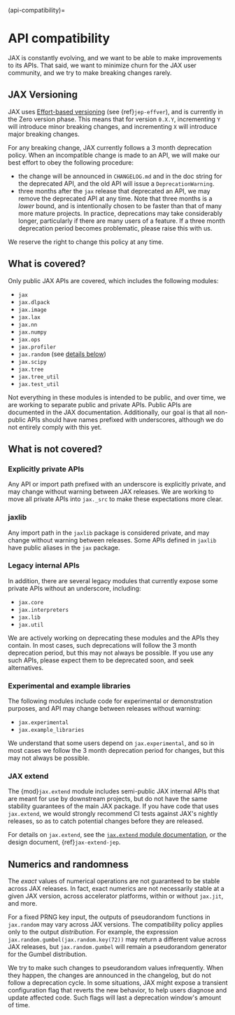 (api-compatibility)=

# API compatibility

<!--* freshness: { reviewed: '2023-07-18' } *-->

JAX is constantly evolving, and we want to be able to make improvements to its
APIs. That said, we want to minimize churn for the JAX user community, and we
try to make breaking changes rarely.

## JAX Versioning
JAX uses [Effort-based versioning](https://jacobtomlinson.dev/effver/) (see
{ref}`jep-effver`), and is currently in the Zero version phase.
This means that for version `0.X.Y`, incrementing `Y` will introduce minor
breaking changes, and incrementing `X` will introduce major breaking changes.

For any breaking change, JAX currently follows a 3 month deprecation policy.
When an incompatible change is made to an API, we will make our best effort
to obey the following procedure:
* the change will be announced in `CHANGELOG.md` and in the doc string for the
  deprecated API, and the old API will issue a `DeprecationWarning`.
* three months after the `jax` release that deprecated an API, we may remove the
  deprecated API at any time. Note that three months is a *lower* bound, and is
  intentionally chosen to be faster than that of many more mature projects. In
  practice, deprecations may take considerably longer, particularly if there are
  many users of a feature. If a three month deprecation period becomes
  problematic, please raise this with us.

We reserve the right to change this policy at any time.

## What is covered?

Only public JAX APIs are covered, which includes the following modules:

* `jax`
* `jax.dlpack`
* `jax.image`
* `jax.lax`
* `jax.nn`
* `jax.numpy`
* `jax.ops`
* `jax.profiler`
* `jax.random` (see [details below](#numerics-and-randomness))
* `jax.scipy`
* `jax.tree`
* `jax.tree_util`
* `jax.test_util`

Not everything in these modules is intended to be public, and over time, we
are working to separate public and private APIs. Public APIs are documented
in the JAX documentation.
Additionally, our goal is that all non-public APIs should have names
prefixed with underscores, although we do not entirely comply with this yet.

## What is not covered?

### Explicitly private APIs
Any API or import path prefixed with an underscore is explicitly private,
and may change without warning between JAX releases. We are working to move
all private APIs into `jax._src` to make these expectations more clear.

### jaxlib
Any import path in the `jaxlib` package is considered private, and may change
without warning between releases. Some APIs defined in `jaxlib` have public
aliases in the `jax` package.

### Legacy internal APIs
In addition, there are several legacy modules that currently expose some
private APIs without an underscore, including:

- `jax.core`
- `jax.interpreters`
- `jax.lib`
- `jax.util`

We are actively working on deprecating these modules and the APIs they contain.
In most cases, such deprecations will follow the 3 month deprecation period,
but this may not always be possible. If you use any such APIs, please expect
them to be deprecated soon, and seek alternatives.

### Experimental and example libraries
The following modules include code for experimental or demonstration purposes,
and API may change between releases without warning:

* `jax.experimental`
* `jax.example_libraries`

We understand that some users depend on `jax.experimental`, and so in most cases
we follow the 3 month deprecation period for changes, but this may not always be
possible.

### JAX extend
The {mod}`jax.extend` module includes semi-public JAX internal APIs that are
meant for use by downstream projects, but do not have the same stability
guarantees of the main JAX package. If you have code that uses `jax.extend`,
we would strongly recommend CI tests against JAX's nightly releases, so as to
catch potential changes before they are released.

For details on `jax.extend`, see the [`jax.extend` module documentation](https://docs.jax.dev/en/latest/jax.extend.html), or the design document, {ref}`jax-extend-jep`.

## Numerics and randomness

The *exact* values of numerical operations are not guaranteed to be
stable across JAX releases. In fact, exact numerics are not
necessarily stable at a given JAX version, across accelerator
platforms, within or without `jax.jit`, and more.

For a fixed PRNG key input, the outputs of pseudorandom functions in
`jax.random` may vary across JAX versions. The compatibility policy
applies only to the output *distribution*. For example, the expression
`jax.random.gumbel(jax.random.key(72))` may return a different value
across JAX releases, but `jax.random.gumbel` will remain a
pseudorandom generator for the Gumbel distribution.

We try to make such changes to pseudorandom values infrequently. When
they happen, the changes are announced in the changelog, but do not
follow a deprecation cycle. In some situations, JAX might expose a
transient configuration flag that reverts the new behavior, to help
users diagnose and update affected code. Such flags will last a
deprecation window's amount of time.
